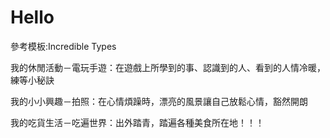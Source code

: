 # Hello
參考模板:Incredible Types




我的休閒活動－電玩手遊：在遊戲上所學到的事、認識到的人、看到的人情冷暖，練等小秘訣




我的小小興趣－拍照：在心情煩躁時，漂亮的風景讓自己放鬆心情，豁然開朗




我的吃貨生活－吃遍世界：出外踏青，踏遍各種美食所在地！！！
